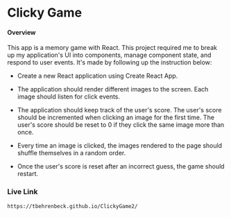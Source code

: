 # Clicky Game

#### Overview

This app is a memory game with React. This project required me to break up my application's UI into components, manage component state, and respond to user events. It's made by following up the instruction below:

- Create a new React application using Create React App.

- The application should render different images to the screen. Each image should listen for click events.

- The application should keep track of the user's score. The user's score should be incremented when clicking an image for the first time. The user's score should be reset to 0 if they click the same image more than once.

- Every time an image is clicked, the images rendered to the page should shuffle themselves in a random order.

- Once the user's score is reset after an incorrect guess, the game should restart.

### Live Link

```
https://tbehrenbeck.github.io/ClickyGame2/
```
